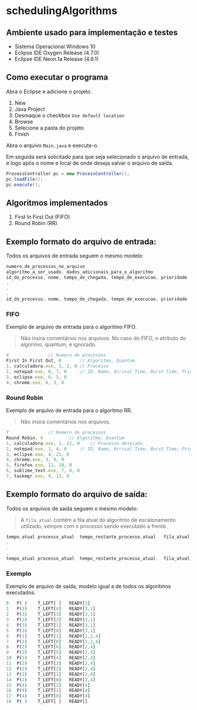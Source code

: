 # schedulingAlgorithms

## Ambiente usado para implementação e testes

* Sistema Operacional Windows 10
* Eclipse IDE Oxygen Release (4.7.0)
* Eclipse IDE Neon.1a Release (4.6.1)

## Como executar o programa

Abra o Eclipse e adicione o projeto.

1. New
2. Java Project
3. Desmaque o checkbox `Use default location`
4. Browse
5. Selecione a pasta do projeto
6. Finish

Abra o arquivo `Main.java` e execute-o.

Em seguida será solicitado para que seja selecionado o arquivo de entrada, e logo após o nome e local de onde deseja salvar o arquivo de saída.

```java
ProcessController pc = new ProcessController();
pc.loadFile();
pc.execute();
```

## Algoritmos implementados

1. First In First Out (FIFO)
2. Round Robin (RR)

## Exemplo formato do arquivo de entrada:

Todos os arquivos de entrada seguem o mesmo modelo:

```javascript
numero_de_processos_no_arquivo
algoritmo_a_ser_usado, dados_adicionais_para_o_algoritmo
id_do_processo, nome, tempo_de_chegada, tempo_de_execucao, prioridade
.
.
.
id_do_processo, nome, tempo_de_chegada, tempo_de_execucao, prioridade
```

### FIFO

Exemplo de arquivo de entrada para o algoritmo FIFO.

> Não insira comentários nos arquivos. No caso do FIFO, o atributo do algorimo, quantum, é ignorado.

```javascript
4 				// Numero de processos
First In First Out, 0 		// Algoritmo, Quantum
1, calculadora.exe, 1, 2, 0	// Processo
2, notepad.exe, 6, 7, 0 	// ID, Name, Arrival Time, Burst Time, Priority
3, eclipse.exe, 0, 5, 0
4, chrome.exe, 6, 3, 0
```

### Round Robin

Exemplo de arquivo de entrada para o algoritmo RR.

> Não insira comentários nos arquivos.

```javascript
7 				// Numero de processos
Round Robin, 4 			// Algoritmo, Quantum
1, calculadora.exe, 1, 12, 0 	// Processo desejado
2, notepad.exe, 1, 4, 0 	// ID, Name, Arrival Time, Burst Time, Priority
3, eclipse.exe, 4, 21, 0
4, chrome.exe, 3, 9, 0
5, firefox.exe, 12, 10, 0
6, sublime_text.exe, 7, 8, 0
7, taskmgr.exe, 9, 13, 0
```

## Exemplo formato do arquivo de saída:

Todos os arquivos de saída seguem o mesmo modelo:

> A `fila_atual` contém a fila atual do algoritmo de escalonamento utilizado, sempre com o processo sendo executado a frente.

```javascript
tempo_atual	processo_atual	tempo_restante_processo_atual	fila_atual
.
.
.
tempo_atual	processo_atual	tempo_restante_processo_atual	fila_atual
```

### Exemplo

Exemplo de arquivo de saída, modelo igual a de todos os algoritmos executados.

```javascript
0	P( )	T_LEFT[ ]	READY[3]
1	P(3)	T_LEFT[4]	READY[3,1]
2	P(3)	T_LEFT[3]	READY[3,1]
3	P(3)	T_LEFT[2]	READY[3,1]
4	P(3)	T_LEFT[1]	READY[3,1]
5	P(3)	T_LEFT[0]	READY[3,1]
6	P(1)	T_LEFT[1]	READY[1,2,4]
7	P(1)	T_LEFT[0]	READY[1,2,4]
8	P(2)	T_LEFT[6]	READY[2,4]
9	P(2)	T_LEFT[5]	READY[2,4]
10	P(2)	T_LEFT[4]	READY[2,4]
11	P(2)	T_LEFT[3]	READY[2,4]
12	P(2)	T_LEFT[2]	READY[2,4]
13	P(2)	T_LEFT[1]	READY[2,4]
14	P(2)	T_LEFT[0]	READY[2,4]
15	P(4)	T_LEFT[2]	READY[4]
16	P(4)	T_LEFT[1]	READY[4]
17	P(4)	T_LEFT[0]	READY[4]
18	P( )	T_LEFT[ ]	READY[]
```